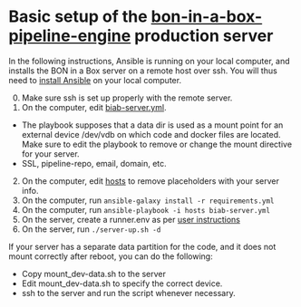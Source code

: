 # Basic setup of the [bon-in-a-box-pipeline-engine](https://github.com/GEO-BON/bon-in-a-box-pipeline-engine) production server

In the following instructions, Ansible is running on your local computer, and installs the BON in a Box server on a remote host over ssh. You will thus need to [install Ansible](https://docs.ansible.com/ansible/latest/installation_guide/intro_installation.html) on your local computer.

0. Make sure ssh is set up properly with the remote server. 
1. On the computer, edit [biab-server.yml](biab-server.yml).
  - The playbook supposes that a data dir is used as a mount point for an external device /dev/vdb on which code and docker files are located. Make sure to edit the playbook to remove or change the mount directive for your server.
  - SSL, pipeline-repo, email, domain, etc.
2. On the computer, edit [hosts](./hosts) to remove placeholders with your server info.
3. On the computer, run `ansible-galaxy install -r requirements.yml`
4. On the computer, run `ansible-playbook -i hosts biab-server.yml`
5. On the server, create a runner.env as per [user instructions](../README-user.md#running-the-servers-locally)
6. On the server, run `./server-up.sh -d`


If your server has a separate data partition for the code, and it does not mount correctly after reboot, you can do the following: 
   - Copy mount_dev-data.sh to the server
   - Edit mount_dev-data.sh to specify the correct device.
   - ssh to the server and run the script whenever necessary.
